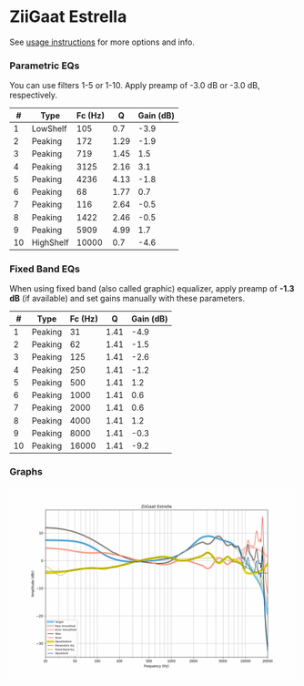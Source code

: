 # ZiiGaat Estrella
See [usage instructions](https://github.com/jaakkopasanen/AutoEq#usage) for more options and info.

### Parametric EQs
You can use filters 1-5 or 1-10. Apply preamp of -3.0 dB or -3.0 dB, respectively.

|   # | Type      |   Fc (Hz) |    Q |   Gain (dB) |
|-----|-----------|-----------|------|-------------|
|   1 | LowShelf  |       105 | 0.7  |        -3.9 |
|   2 | Peaking   |       172 | 1.29 |        -1.9 |
|   3 | Peaking   |       719 | 1.45 |         1.5 |
|   4 | Peaking   |      3125 | 2.16 |         3.1 |
|   5 | Peaking   |      4236 | 4.13 |        -1.8 |
|   6 | Peaking   |        68 | 1.77 |         0.7 |
|   7 | Peaking   |       116 | 2.64 |        -0.5 |
|   8 | Peaking   |      1422 | 2.46 |        -0.5 |
|   9 | Peaking   |      5909 | 4.99 |         1.7 |
|  10 | HighShelf |     10000 | 0.7  |        -4.6 |

### Fixed Band EQs
When using fixed band (also called graphic) equalizer, apply preamp of **-1.3 dB** (if available) and set gains manually with these parameters.

|   # | Type    |   Fc (Hz) |    Q |   Gain (dB) |
|-----|---------|-----------|------|-------------|
|   1 | Peaking |        31 | 1.41 |        -4.9 |
|   2 | Peaking |        62 | 1.41 |        -1.5 |
|   3 | Peaking |       125 | 1.41 |        -2.6 |
|   4 | Peaking |       250 | 1.41 |        -1.2 |
|   5 | Peaking |       500 | 1.41 |         1.2 |
|   6 | Peaking |      1000 | 1.41 |         0.6 |
|   7 | Peaking |      2000 | 1.41 |         0.6 |
|   8 | Peaking |      4000 | 1.41 |         1.2 |
|   9 | Peaking |      8000 | 1.41 |        -0.3 |
|  10 | Peaking |     16000 | 1.41 |        -9.2 |

### Graphs
![](./ZiiGaat%20Estrella.png)
